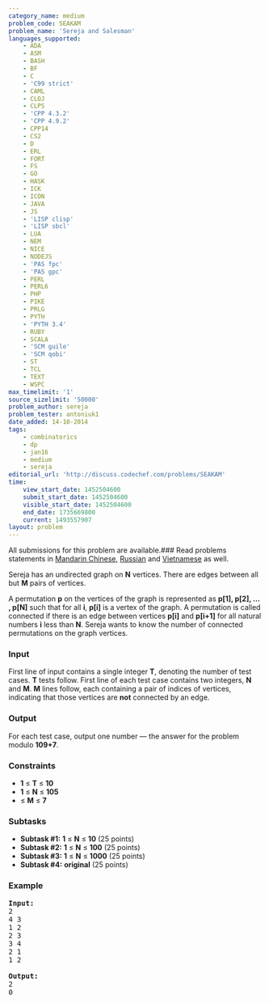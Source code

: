 ```yaml
---
category_name: medium
problem_code: SEAKAM
problem_name: 'Sereja and Salesman'
languages_supported:
    - ADA
    - ASM
    - BASH
    - BF
    - C
    - 'C99 strict'
    - CAML
    - CLOJ
    - CLPS
    - 'CPP 4.3.2'
    - 'CPP 4.9.2'
    - CPP14
    - CS2
    - D
    - ERL
    - FORT
    - FS
    - GO
    - HASK
    - ICK
    - ICON
    - JAVA
    - JS
    - 'LISP clisp'
    - 'LISP sbcl'
    - LUA
    - NEM
    - NICE
    - NODEJS
    - 'PAS fpc'
    - 'PAS gpc'
    - PERL
    - PERL6
    - PHP
    - PIKE
    - PRLG
    - PYTH
    - 'PYTH 3.4'
    - RUBY
    - SCALA
    - 'SCM guile'
    - 'SCM qobi'
    - ST
    - TCL
    - TEXT
    - WSPC
max_timelimit: '1'
source_sizelimit: '50000'
problem_author: sereja
problem_tester: antoniuk1
date_added: 14-10-2014
tags:
    - combinatorics
    - dp
    - jan16
    - medium
    - sereja
editorial_url: 'http://discuss.codechef.com/problems/SEAKAM'
time:
    view_start_date: 1452504600
    submit_start_date: 1452504600
    visible_start_date: 1452504600
    end_date: 1735669800
    current: 1493557907
layout: problem
---
```

All submissions for this problem are available.###  Read problems statements in [Mandarin Chinese](http://www.codechef.com/download/translated/JAN16/mandarin/SEAKAM.pdf), [Russian](http://www.codechef.com/download/translated/JAN16/russian/SEAKAM.pdf) and [Vietnamese](http://www.codechef.com/download/translated/JAN16/vietnamese/SEAKAM.pdf) as well.

Sereja has an undirected graph on **N** vertices. There are edges between all but **M** pairs of vertices.

A permutation **p** on the vertices of the graph is represented as **p\[1\], p\[2\], … , p\[N\]** such that for all **i**, **p\[i\]** is a vertex of the graph. A permutation is called connected if there is an edge between vertices **p\[i\]** and **p\[i+1\]** for all natural numbers **i** less than **N**. Sereja wants to know the number of connected permutations on the graph vertices.

### Input

First line of input contains a single integer **T**, denoting the number of test cases. **T** tests follow. First line of each test case contains two integers, **N** and **M**. **M** lines follow, each containing a pair of indices of vertices, indicating that those vertices are **not** connected by an edge.

### Output

For each test case, output one number — the answer for the problem modulo **109+7**.

### Constraints

- **1** ≤ **T** ≤  **10**
- **1** ≤ **N** ≤  **105**
- ≤ **M** ≤  **7**

### Subtasks

- **Subtask #1:**  **1** ≤ **N** ≤  **10**  (25 points)
- **Subtask #2:**  **1** ≤ **N** ≤  **100**  (25 points)
- **Subtask #3:**  **1** ≤ **N** ≤  **1000**  (25 points)
- **Subtask #4:**   **original**  (25 points)

### Example

<pre><b>Input:</b>
2
4 3
1 2
2 3
3 4
2 1
1 2

<b>Output:</b>
2
0


</pre>